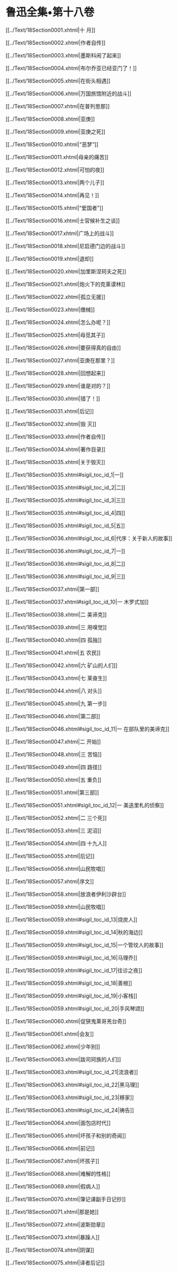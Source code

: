   

# 鲁迅全集•第十八卷

[[../Text/18Section0001.xhtml|十 月]]

[[../Text/18Section0002.xhtml|作者自传]]

[[../Text/18Section0003.xhtml|墨斯科闹了起来]]

[[../Text/18Section0004.xhtml|布尔乔亚已经亚门了！]]

[[../Text/18Section0005.xhtml|在街头相遇]]

[[../Text/18Section0006.xhtml|万国旅馆附近的战斗]]

[[../Text/18Section0007.xhtml|在普列思那]]

[[../Text/18Section0008.xhtml|亚庚]]

[[../Text/18Section0009.xhtml|亚庚之死]]

[[../Text/18Section0010.xhtml|“恶梦”]]

[[../Text/18Section0011.xhtml|母亲的痛苦]]

[[../Text/18Section0012.xhtml|可怕的夜]]

[[../Text/18Section0013.xhtml|两个儿子]]

[[../Text/18Section0014.xhtml|再见！]]

[[../Text/18Section0015.xhtml|“爱国者”]]

[[../Text/18Section0016.xhtml|士官候补生之谈]]

[[../Text/18Section0017.xhtml|广场上的战斗]]

[[../Text/18Section0018.xhtml|尼启德门边的战斗]]

[[../Text/18Section0019.xhtml|退却]]

[[../Text/18Section0020.xhtml|加里斯涅珂夫之死]]

[[../Text/18Section0021.xhtml|炮火下的克莱谟林]]

[[../Text/18Section0022.xhtml|孤立无援]]

[[../Text/18Section0023.xhtml|缴械]]

[[../Text/18Section0024.xhtml|怎么办呢？]]

[[../Text/18Section0025.xhtml|母觅其子]]

[[../Text/18Section0026.xhtml|要获得真的自由]]

[[../Text/18Section0027.xhtml|亚庚在那里？]]

[[../Text/18Section0028.xhtml|回想起来]]

[[../Text/18Section0029.xhtml|谁是对的？]]

[[../Text/18Section0030.xhtml|错了！]]

[[../Text/18Section0031.xhtml|后记]]

  

[[../Text/18Section0032.xhtml|毁 灭]]

[[../Text/18Section0033.xhtml|作者自传]]

[[../Text/18Section0034.xhtml|著作目录]]

[[../Text/18Section0035.xhtml|关于毁灭]]

[[../Text/18Section0035.xhtml#sigil_toc_id_1|一]]

[[../Text/18Section0035.xhtml#sigil_toc_id_2|二]]

[[../Text/18Section0035.xhtml#sigil_toc_id_3|三]]

[[../Text/18Section0035.xhtml#sigil_toc_id_4|四]]

[[../Text/18Section0035.xhtml#sigil_toc_id_5|五]]

[[../Text/18Section0036.xhtml#sigil_toc_id_6|代序：关于新人的故事]]

[[../Text/18Section0036.xhtml#sigil_toc_id_7|一]]

[[../Text/18Section0036.xhtml#sigil_toc_id_8|二]]

[[../Text/18Section0036.xhtml#sigil_toc_id_9|三]]

[[../Text/18Section0037.xhtml|第一部]]

[[../Text/18Section0037.xhtml#sigil_toc_id_10|一 木罗式加]]

[[../Text/18Section0038.xhtml|二 美谛克]]

[[../Text/18Section0039.xhtml|三 用嗅觉]]

[[../Text/18Section0040.xhtml|四 孤独]]

[[../Text/18Section0041.xhtml|五 农民]]

[[../Text/18Section0042.xhtml|六 矿山的人们]]

[[../Text/18Section0043.xhtml|七 莱奋生]]

[[../Text/18Section0044.xhtml|八 对头]]

[[../Text/18Section0045.xhtml|九 第一步]]

[[../Text/18Section0046.xhtml|第二部]]

[[../Text/18Section0046.xhtml#sigil_toc_id_11|一 在部队里的美谛克]]

[[../Text/18Section0047.xhtml|二 开始]]

[[../Text/18Section0048.xhtml|三 苦恼]]

[[../Text/18Section0049.xhtml|四 路径]]

[[../Text/18Section0050.xhtml|五 重负]]

[[../Text/18Section0051.xhtml|第三部]]

[[../Text/18Section0051.xhtml#sigil_toc_id_12|一 美迭里札的侦察]]

[[../Text/18Section0052.xhtml|二 三个死]]

[[../Text/18Section0053.xhtml|三 泥沼]]

[[../Text/18Section0054.xhtml|四 十九人]]

[[../Text/18Section0055.xhtml|后记]]

  

[[../Text/18Section0056.xhtml|山民牧唱]]

[[../Text/18Section0057.xhtml|序文]]

[[../Text/18Section0058.xhtml|放浪者伊利沙辟台]]

[[../Text/18Section0059.xhtml|山民牧唱]]

[[../Text/18Section0059.xhtml#sigil_toc_id_13|烧炭人]]

[[../Text/18Section0059.xhtml#sigil_toc_id_14|秋的海边]]

[[../Text/18Section0059.xhtml#sigil_toc_id_15|一个管坟人的故事]]

[[../Text/18Section0059.xhtml#sigil_toc_id_16|马理乔]]

[[../Text/18Section0059.xhtml#sigil_toc_id_17|往诊之夜]]

[[../Text/18Section0059.xhtml#sigil_toc_id_18|善根]]

[[../Text/18Section0059.xhtml#sigil_toc_id_19|小客栈]]

[[../Text/18Section0059.xhtml#sigil_toc_id_20|手风琴颂]]

[[../Text/18Section0060.xhtml|促狭鬼莱哥羌台奇]]

[[../Text/18Section0061.xhtml|会友]]

[[../Text/18Section0062.xhtml|少年别]]

[[../Text/18Section0063.xhtml|跋司珂族的人们]]

[[../Text/18Section0063.xhtml#sigil_toc_id_21|流浪者]]

[[../Text/18Section0063.xhtml#sigil_toc_id_22|黑马理]]

[[../Text/18Section0063.xhtml#sigil_toc_id_23|移家]]

[[../Text/18Section0063.xhtml#sigil_toc_id_24|祷告]]

[[../Text/18Section0064.xhtml|面包店时代]]

  

[[../Text/18Section0065.xhtml|坏孩子和别的奇闻]]

[[../Text/18Section0066.xhtml|前记]]

[[../Text/18Section0067.xhtml|坏孩子]]

[[../Text/18Section0068.xhtml|难解的性格]]

[[../Text/18Section0069.xhtml|假病人]]

[[../Text/18Section0070.xhtml|簿记课副手日记抄]]

[[../Text/18Section0071.xhtml|那是她]]

[[../Text/18Section0072.xhtml|波斯勋章]]

[[../Text/18Section0073.xhtml|暴躁人]]

[[../Text/18Section0074.xhtml|阴谋]]

[[../Text/18Section0075.xhtml|译者后记]]